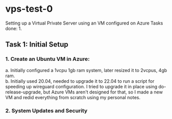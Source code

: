 # vps-test-0
Setting up a Virtual Private Server using an VM configured on Azure
Tasks done:
  1. 
## Task 1: Initial Setup

### 1. Create an Ubuntu VM in Azure:
  a. Initially configured a 1vcpu 1gb ram system, later resized it to 2vcpus, 4gb ram.  
  b. Initially used 20.04, needed to upgrade it to 22.04 to run a script for speeding up wireguard configuration. I tried to upgrade it in place using do-release-upgrade, but Azure VMs aren't designed for that, so I made a new VM and redid everything from scratch using my personal notes.  

### 2. System Updates and Security
  

